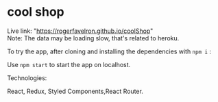 # cool shop

Live link: "https://rogerfavelron.github.io/coolShop" </br>
Note: The data may be loading slow, that's related to heroku.

To try the app, after cloning and installing the dependencies with `npm i` :

Use `npm start` to start the app on localhost.

Technologies:

React, Redux, Styled Components,React Router.